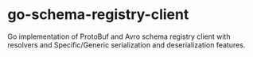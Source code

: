 # go-schema-registry-client

Go implementation of ProtoBuf and Avro schema registry client with resolvers and Specific/Generic serialization and 
deserialization features.
